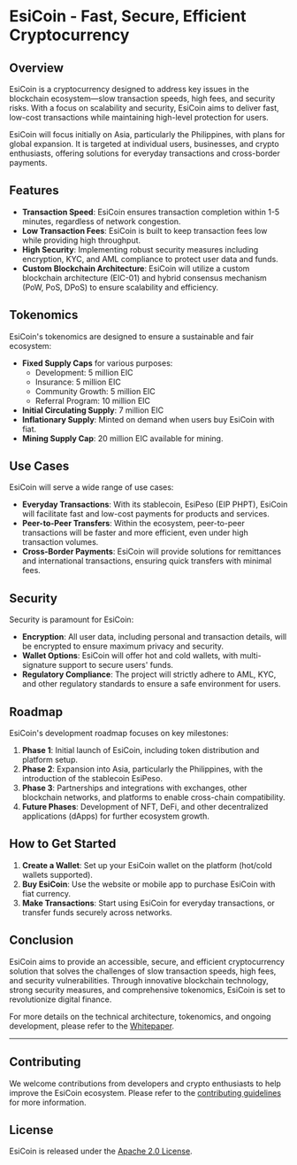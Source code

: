 # EsiCoin - Fast, Secure, Efficient Cryptocurrency

## Overview
EsiCoin is a cryptocurrency designed to address key issues in the blockchain ecosystem—slow transaction speeds, high fees, and security risks. With a focus on scalability and security, EsiCoin aims to deliver fast, low-cost transactions while maintaining high-level protection for users.

EsiCoin will focus initially on Asia, particularly the Philippines, with plans for global expansion. It is targeted at individual users, businesses, and crypto enthusiasts, offering solutions for everyday transactions and cross-border payments.

## Features
- **Transaction Speed**: EsiCoin ensures transaction completion within 1-5 minutes, regardless of network congestion.
- **Low Transaction Fees**: EsiCoin is built to keep transaction fees low while providing high throughput.
- **High Security**: Implementing robust security measures including encryption, KYC, and AML compliance to protect user data and funds.
- **Custom Blockchain Architecture**: EsiCoin will utilize a custom blockchain architecture (EIC-01) and hybrid consensus mechanism (PoW, PoS, DPoS) to ensure scalability and efficiency.

## Tokenomics
EsiCoin's tokenomics are designed to ensure a sustainable and fair ecosystem:
- **Fixed Supply Caps** for various purposes:
  - Development: 5 million EIC
  - Insurance: 5 million EIC
  - Community Growth: 5 million EIC
  - Referral Program: 10 million EIC
- **Initial Circulating Supply**: 7 million EIC
- **Inflationary Supply**: Minted on demand when users buy EsiCoin with fiat.
- **Mining Supply Cap**: 20 million EIC available for mining.

## Use Cases
EsiCoin will serve a wide range of use cases:
- **Everyday Transactions**: With its stablecoin, EsiPeso (EIP PHPT), EsiCoin will facilitate fast and low-cost payments for products and services.
- **Peer-to-Peer Transfers**: Within the ecosystem, peer-to-peer transactions will be faster and more efficient, even under high transaction volumes.
- **Cross-Border Payments**: EsiCoin will provide solutions for remittances and international transactions, ensuring quick transfers with minimal fees.

## Security
Security is paramount for EsiCoin:
- **Encryption**: All user data, including personal and transaction details, will be encrypted to ensure maximum privacy and security.
- **Wallet Options**: EsiCoin will offer hot and cold wallets, with multi-signature support to secure users' funds.
- **Regulatory Compliance**: The project will strictly adhere to AML, KYC, and other regulatory standards to ensure a safe environment for users.

## Roadmap
EsiCoin's development roadmap focuses on key milestones:
1. **Phase 1**: Initial launch of EsiCoin, including token distribution and platform setup.
2. **Phase 2**: Expansion into Asia, particularly the Philippines, with the introduction of the stablecoin EsiPeso.
3. **Phase 3**: Partnerships and integrations with exchanges, other blockchain networks, and platforms to enable cross-chain compatibility.
4. **Future Phases**: Development of NFT, DeFi, and other decentralized applications (dApps) for further ecosystem growth.

## How to Get Started
1. **Create a Wallet**: Set up your EsiCoin wallet on the platform (hot/cold wallets supported).
2. **Buy EsiCoin**: Use the website or mobile app to purchase EsiCoin with fiat currency.
3. **Make Transactions**: Start using EsiCoin for everyday transactions, or transfer funds securely across networks.

## Conclusion
EsiCoin aims to provide an accessible, secure, and efficient cryptocurrency solution that solves the challenges of slow transaction speeds, high fees, and security vulnerabilities. Through innovative blockchain technology, strong security measures, and comprehensive tokenomics, EsiCoin is set to revolutionize digital finance.

For more details on the technical architecture, tokenomics, and ongoing development, please refer to the [Whitepaper](./WhitePaper.md).

---

## Contributing
We welcome contributions from developers and crypto enthusiasts to help improve the EsiCoin ecosystem. Please refer to the [contributing guidelines](./CONTRIBUTING.md) for more information.

## License
EsiCoin is released under the [Apache 2.0 License](./LICENSE).
